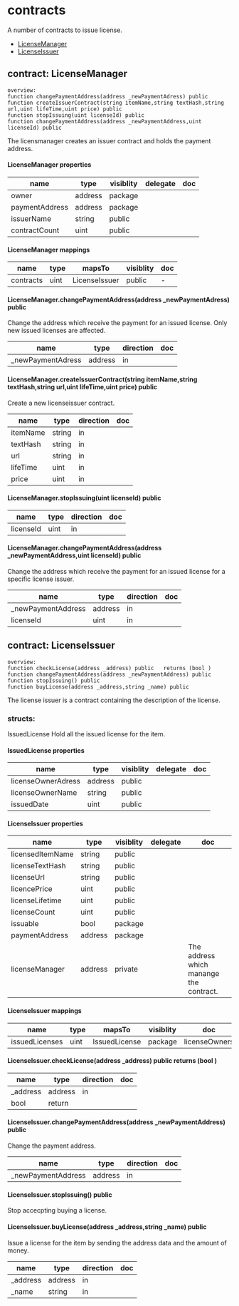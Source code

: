 # contracts

A number of contracts to issue license.


* [LicenseManager](#contract-licensemanager)
* [LicenseIssuer](#contract-licenseissuer)

## contract: LicenseManager

    overview:
	function changePaymentAddress(address _newPaymentAdress) public  
	function createIssuerContract(string itemName,string textHash,string url,uint lifeTime,uint price) public  
	function stopIssuing(uint licenseId) public  
	function changePaymentAddress(address _newPaymentAddress,uint licenseId) public  



The licensmanager creates an issuer contract and holds the payment address.




#### LicenseManager properties

name|type|visiblity|delegate|doc
----|----|----|----|----
owner|address|package||
paymentAddress|address|package||
issuerName|string|public||
contractCount|uint|public||

#### LicenseManager mappings

name|type|mapsTo|visiblity|doc
----|----|----|----|----
contracts|uint|LicenseIssuer|public|-

#### LicenseManager.changePaymentAddress(address _newPaymentAdress) public  

Change the address which receive the payment for an issued license. Only new issued licenses are affected.


name|type|direction|doc
----|----|----|----
_newPaymentAdress|address|in|

#### LicenseManager.createIssuerContract(string itemName,string textHash,string url,uint lifeTime,uint price) public  

Create a new licenseissuer contract.


name|type|direction|doc
----|----|----|----
itemName|string|in|
textHash|string|in|
url|string|in|
lifeTime|uint|in|
price|uint|in|

#### LicenseManager.stopIssuing(uint licenseId) public  


name|type|direction|doc
----|----|----|----
licenseId|uint|in|

#### LicenseManager.changePaymentAddress(address _newPaymentAddress,uint licenseId) public  

Change the address which receive the payment for an issued license for a specific license issuer. 


name|type|direction|doc
----|----|----|----
_newPaymentAddress|address|in|
licenseId|uint|in|


## contract: LicenseIssuer

    overview:
	function checkLicense(address _address) public   returns (bool )
	function changePaymentAddress(address _newPaymentAddress) public  
	function stopIssuing() public  
	function buyLicense(address _address,string _name) public  



The license issuer is a contract containing the description of the license.



### structs:

IssuedLicense
Hold all the issued license for the item.



#### IssuedLicense properties

name|type|visiblity|delegate|doc
----|----|----|----|----
licenseOwnerAdress|address|public||
licenseOwnerName|string|public||
issuedDate|uint|public||



#### LicenseIssuer properties

name|type|visiblity|delegate|doc
----|----|----|----|----
licensedItemName|string|public||
licenseTextHash|string|public||
licenseUrl|string|public||
licencePrice|uint|public||
licenseLifetime|uint|public||
licenseCount|uint|public||
issuable|bool|package||
paymentAddress|address|package||
licenseManager|address|private||The address which manange the contract.

#### LicenseIssuer mappings

name|type|mapsTo|visiblity|doc
----|----|----|----|----
issuedLicenses|uint|IssuedLicense|package|licenseOwners|address|IssuedLicense|public|-

#### LicenseIssuer.checkLicense(address _address) public   returns (bool )


name|type|direction|doc
----|----|----|----
_address|address|in|
|bool|return|

#### LicenseIssuer.changePaymentAddress(address _newPaymentAddress) public  

Change the payment address.


name|type|direction|doc
----|----|----|----
_newPaymentAddress|address|in|

#### LicenseIssuer.stopIssuing() public  

Stop accecpting buying a license.



#### LicenseIssuer.buyLicense(address _address,string _name) public  

Issue a license for the item by sending the address data and the amount of money.


name|type|direction|doc
----|----|----|----
_address|address|in|
_name|string|in|


